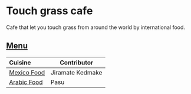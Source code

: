 # Touch grass cafe

Cafe that let you touch grass from around the world by international food.

## [Menu](menu.md)

| Cuisine                            | Contributor        |
|:-----------------------------------|--------------------|
| [Mexico Food](menu.md#mexico-food) | Jiramate Kedmake   | 
| [Arabic Food](menu.md#Arabic)        | Pasu         |



